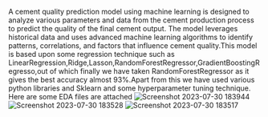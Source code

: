 A cement quality prediction model using machine learning is designed to analyze various parameters and data from the cement production process to predict the quality of the final cement output. The model leverages historical data and uses advanced machine learning algorithms to identify patterns, correlations, and factors that influence cement quality.This model is based upon some regression technique such as LinearRegression,Ridge,Lasson,RandomForestRegressor,GradientBoostingRegresso,out of which finally we have taken RandomForestRegressor as it gives the best accuracy almost 93%.Apart from this  we have used various python libraries and Sklearn and some hyperparameter tuning technique.
Here are some EDA files are attached
![Screenshot 2023-07-30 183944](https://github.com/AkashHarh/Cement_Quality_Prediction/assets/113635249/2e8b4b75-e2ba-4767-90a9-d8f5435c0696)
![Screenshot 2023-07-30 183528](https://github.com/AkashHarh/Cement_Quality_Prediction/assets/113635249/e780db62-d778-495d-adfb-14584a436d8a)
![Screenshot 2023-07-30 183517](https://github.com/AkashHarh/Cement_Quality_Prediction/assets/113635249/52b6f824-26b3-4c4d-85aa-88a984eaa8d9)
